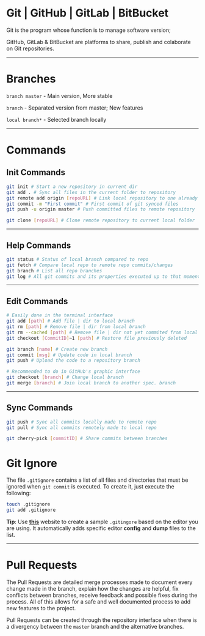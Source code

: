 # Git | GitHub | GitLab | BitBucket

Git is the program whose function is to manage software version;

GitHub, GitLab & BitBucket are platforms to share, publish and colaborate on Git repositories.

---

# Branches

`branch master` - Main version, More stable

`branch` - Separated version from master; New features

`local branch*` - Selected branch locally

---

# Commands

## Init Commands

```bash
git init # Start a new repository in current dir
git add . # Sync all files in the current folder to repository
git remote add origin [repoURL] # Link local repository to one already created remotely
git commit -m "First commit" # First commit of git synced files
git push -u origin master # Push committed files to remote repository

git clone [repoURL] # Clone remote repository to current local folder
```

---

## Help Commands

```bash
git status # Status of local branch compared to repo
git fetch # Compare local repo to remote repo commits/changes
git branch # List all repo branches
git log # All git commits and its properties executed up to that moment
```

---

## Edit Commands

```bash
# Easily done in the terminal interface
git add [path] # Add file | dir to local branch
git rm [path] # Remove file | dir from local branch
git rm --cached [path] # Remove file | dir not yet commited from local branch
git checkout [CommitID]~1 [path] # Restore file previously deleted

git branch [name] # Create new branch
git commit [msg] # Update code in local branch
git push # Upload the code to a repository branch

# Recommended to do in GitHub's graphic interface
git checkout [branch] # Change local branch
git merge [branch] # Join local branch to another spec. branch
```

---

## Sync Commands

```bash
git push # Sync all commits locally made to remote repo
git pull # Sync all commits remotely made to local repo

git cherry-pick [commitID] # Share commits between branches
```

# Git Ignore

The file `.gitignore` contains a list of all files and directories that must be ignored when `git commit` is executed. To create it, just execute the following:

```bash
touch .gitignore
git add .gitignore 
```

**Tip**: Use **[this](https://www.toptal.com/developers/gitignore)** website to create a sample `.gitingore` based on the editor you are using. It automatically adds specific editor **config** and **dump** files to the list.

---

# Pull Requests

The Pull Requests are detailed merge processes made to document every change made in the branch, explain how the changes are helpful, fix conflicts between branches, receive feedback and possible fixes during the process. All of this allows for a safe and well documented process to add new features to the project.

Pull Requests can be created through the repository interface when there is a divergency between the `master` branch and the alternative branches.